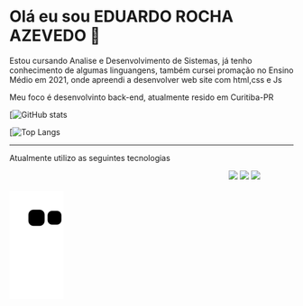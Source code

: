 <h1>Olá eu sou EDUARDO ROCHA AZEVEDO  👋</h1>

Estou cursando Analise e Desenvolvimento de Sistemas, já tenho conhecimento de algumas linguangens, também cursei promação no Ensino Médio em 2021, onde apreendi a desenvolver web site com html,css e Js

Meu foco é desenvolvinto back-end, atualmente resido em Curitiba-PR

 <div>

 [![GitHub stats](https://github-readme-stats.vercel.app/api?username=Eduardo-Rocha-Azevedo&theme=chartreuse-dark)
 
 [![Top Langs](https://github-readme-stats.vercel.app/api/top-langs/?username=Eduardo-Rocha-Azevedo&layout=compact&theme=vision-friendly-dark)

</div>
<hr>
<p>Atualmente utilizo as seguintes tecnologias<p/>
<marquee>
<img src="https://img.shields.io/badge/HTML5-E34F26?style=for-the-badge&logo=html5&logoColor=white">
<img src="https://img.shields.io/badge/CSS3-1572B6?style=for-the-badge&logo=css3&logoColor=white">
<img src="https://img.shields.io/badge/JavaScript-323330?style=for-the-badge&logo=javascript&logoColor=F7DF1E">
<img src="">
</marquee>

  ![Snake animation](https://github.com/rafaballerini/rafaballerini/blob/output/github-contribution-grid-snake.svg)

